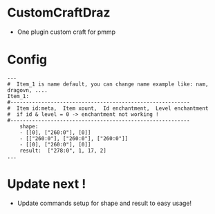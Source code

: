 # CustomCraftDraz
- One plugin custom craft for pmmp
# Config 
```
---
#  Item_1 is name default, you can change name example like: nam, dragovn, ....
Item_1:
#----------------------------------------------------------
#  Item id:meta,  Item xount,  Id enchantment,  Level enchantment     
#  if id & level = 0 -> enchantment not working !
#----------------------------------------------------------     
    shape:
    - [[0], ["260:0"], [0]]
    - [["260:0"], ["260:0"], ["260:0"]]
    - [[0], ["260:0"], [0]]    
    result:  ["278:0", 1, 17, 2]
...
```
# Update next !
- Update commands setup for shape and result to easy usage!
